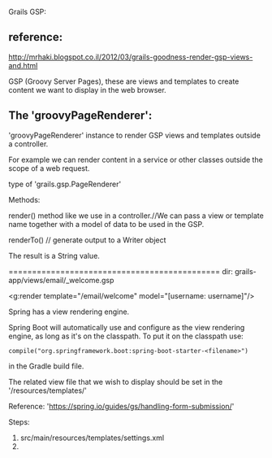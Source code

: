 
Grails GSP:  

reference: 
---------
http://mrhaki.blogspot.co.il/2012/03/grails-goodness-render-gsp-views-and.html


GSP (Groovy Server Pages), these are views and templates to create content we want to display in the web browser. 

The 'groovyPageRenderer':
----------------------
'groovyPageRenderer' instance to render GSP views and templates outside a controller. 

For example we can render content in a service or other classes outside the scope of a web request.

 type of 'grails.gsp.PageRenderer'
 
 Methods:
 
 render() method like we use in a controller.//We can pass a view or template name together with a model of data to be used in the GSP. 
     
 renderTo() // generate output to a Writer object
 
 The result is a String value.
     
     
=============================================
dir: grails-app/views/email/_welcome.gsp 
    
     
<g:render template="/email/welcome" model="[username: username]"/>
    
    

Spring has a view rendering engine.
    
Spring Boot will automatically use and configure <filename> as the view rendering engine, as long as it's on the classpath. To put it on the classpath use:
 
    compile("org.springframework.boot:spring-boot-starter-<filename>")
    
in the Gradle build file.
    
The related view file that we wish to display should be set in the '/resources/templates/'
    
Reference: 'https://spring.io/guides/gs/handling-form-submission/'
    
    
    
Steps:
1) src/main/resources/templates/settings.xml
2) 
    
    
    

    
